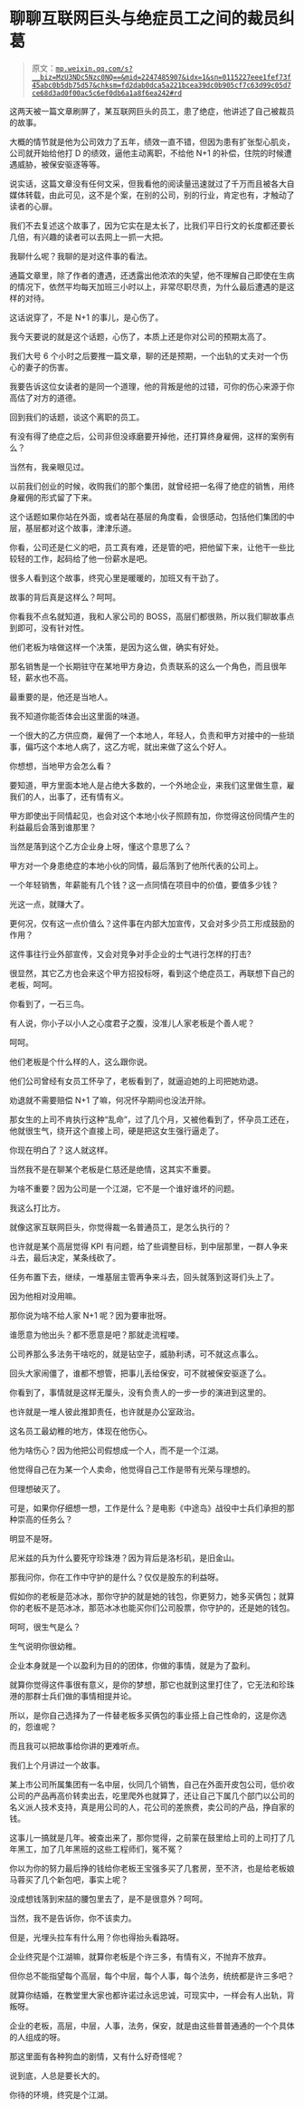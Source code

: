 # 聊聊互联网巨头与绝症员工之间的裁员纠葛

> 原文：[`mp.weixin.qq.com/s?__biz=MzU3NDc5Nzc0NQ==&mid=2247485907&idx=1&sn=0115227eee1fef73f45abc0b5db75d57&chksm=fd2dab0dca5a221bcea39dc0b905cf7c63d99c05d7ce68d3ad0f00ac5c6ef0db6a1a8f6ea242#rd`](http://mp.weixin.qq.com/s?__biz=MzU3NDc5Nzc0NQ==&mid=2247485907&idx=1&sn=0115227eee1fef73f45abc0b5db75d57&chksm=fd2dab0dca5a221bcea39dc0b905cf7c63d99c05d7ce68d3ad0f00ac5c6ef0db6a1a8f6ea242#rd)

这两天被一篇文章刷屏了，某互联网巨头的员工，患了绝症，他讲述了自己被裁员的故事。

大概的情节就是他为公司效力了五年，绩效一直不错，但因为患有扩张型心肌炎，公司就开始给他打 D 的绩效，逼他主动离职，不给他 N+1 的补偿，住院的时候遭遇威胁，被保安驱逐等等。

说实话，这篇文章没有任何文采，但我看他的阅读量迅速就过了千万而且被各大自媒体转载，由此可见，这不是个案，在别的公司，别的行业，肯定也有，才触动了读者的心扉。

我们不去复述这个故事了，因为它实在是太长了，比我们平日行文的长度都还要长几倍，有兴趣的读者可以去网上一抓一大把。

我聊什么呢？我聊的是对这件事的看法。

通篇文章里，除了作者的遭遇，还透露出他浓浓的失望，他不理解自己即使在生病的情况下，依然平均每天加班三小时以上，非常尽职尽责，为什么最后遭遇的是这样的对待。

这话说穿了，不是 N+1 的事儿，是心伤了。

我今天要说的就是这个话题，心伤了，本质上还是你对公司的预期太高了。

我们大号 6 个小时之后要推一篇文章，聊的还是预期，一个出轨的丈夫对一个伤心的妻子的伤害。

我要告诉这位女读者的是同一个道理，他的背叛是他的过错，可你的伤心来源于你高估了对方的道德。

回到我们的话题，谈这个离职的员工。

有没有得了绝症之后，公司非但没琢磨要开掉他，还打算终身雇佣，这样的案例有么？

当然有，我亲眼见过。

以前我们创业的时候，收购我们的那个集团，就曾经把一名得了绝症的销售，用终身雇佣的形式留了下来。

这个话题如果你站在外面，或者站在基层的角度看，会很感动，包括他们集团的中层，基层都对这个故事，津津乐道。

你看，公司还是仁义的吧，员工真有难，还是管的吧，把他留下来，让他干一些比较轻的工作，起码给了他一份薪水是吧。

很多人看到这个故事，终究心里是暖暖的，加班又有干劲了。

故事的背后真是这样么？呵呵。

你看我不点名就知道，我和人家公司的 BOSS，高层们都很熟，所以我们聊故事点到即可，没有针对性。

他们老板为啥做这样一个决策，是因为这么做，确实有好处。

那名销售是一个长期驻守在某地甲方身边，负责联系的这么一个角色，而且很年轻，薪水也不高。

最重要的是，他还是当地人。

我不知道你能否体会出这里面的味道。

一个很大的乙方供应商，雇佣了一个本地人，年轻人，负责和甲方对接中的一些琐事，偏巧这个本地人病了，这乙方呢，就出来做了这么个好人。

你想想，当地甲方会怎么看？

要知道，甲方里面本地人是占绝大多数的，一个外地企业，来我们这里做生意，雇我们的人，出事了，还有情有义。

甲方即使出于同情起见，也会对这个本地小伙子照顾有加，你觉得这份同情产生的利益最后会落到谁那里？

当然是落到这个乙方企业身上呀，懂这个意思了么？

甲方对一个身患绝症的本地小伙的同情，最后落到了他所代表的公司上。

一个年轻销售，年薪能有几个钱？这一点同情在项目中的价值，要值多少钱？

光这一点，就赚大了。

更何况，仅有这一点价值么？这件事在内部大加宣传，又会对多少员工形成鼓励的作用？

这件事往行业外部宣传，又会对竞争对手企业的士气进行怎样的打击?

很显然，其它乙方也会来这个甲方招投标呀，看到这个绝症员工，再联想下自己的老板，呵呵。

你看到了，一石三鸟。

有人说，你小子以小人之心度君子之腹，没准儿人家老板是个善人呢？

呵呵。

他们老板是个什么样的人，这么跟你说。

他们公司曾经有女员工怀孕了，老板看到了，就逼迫她的上司把她劝退。

劝退就不需要赔偿 N+1 了嘛，何况怀孕期间也没法开除。

那女生的上司不肯执行这种“乱命”，过了几个月，又被他看到了，怀孕员工还在，他就很生气，绕开这个直接上司，硬是把这女生强行逼走了。

你现在明白了？这人就这样。

当然我不是在聊某个老板是仁慈还是绝情，这其实不重要。

为啥不重要？因为公司是一个江湖，它不是一个谁好谁坏的问题。

我这么打比方。

就像这家互联网巨头，你觉得裁一名普通员工，是怎么执行的？

也许就是某个高层觉得 KPI 有问题，给了些调整目标，到中层那里，一群人争来斗去，最后决定，某条线砍了。

任务布置下去，继续，一堆基层主管再争来斗去，回头就落到这哥们头上了。

因为他相对没用嘛。

那你说为啥不给人家 N+1 呢？因为要审批呀。

谁愿意为他出头？都不愿意是吧？那就走流程喽。

公司养那么多法务干啥吃的，就是钻空子，威胁利诱，可不就这点事么。

回头大家闹僵了，谁都不想管，把事儿丢给保安，可不就被保安驱逐了么。

你看到了，事情就是这样无厘头，没有负责人的一步一步的演进到这里的。

也许就是一堆人彼此推卸责任，也许就是办公室政治。

这名员工最幼稚的地方，体现在他伤心。

他为啥伤心？因为他把公司假想成一个人，而不是一个江湖。

他觉得自己在为某一个人卖命，他觉得自己工作是带有光荣与理想的。

但理想破灭了。

可是，如果你仔细想一想，工作是什么？是电影《中途岛》战役中士兵们承担的那种崇高的任务么？

明显不是呀。

尼米兹的兵为什么要死守珍珠港？因为背后是洛杉矶，是旧金山。

那我问你，你在工作中守护的是什么？仅仅是股东的利益呀。

假如你的老板是范冰冰，那你守护的就是她的钱包，你更努力，她多买俩包；就算你的老板不是范冰冰，那范冰冰也能买你们公司股票，你守护的，还是她的钱包。

呵呵，很生气是么？

生气说明你很幼稚。

企业本身就是一个以盈利为目的的团体，你做的事情，就是为了盈利。

就算你觉得这件事很有意义，是你的梦想，那它也就到这里打住了，它无法和珍珠港的那群士兵们做的事情相提并论。

所以，是你自己选择为了一件替老板多买俩包的事业搭上自己性命的，这是你选的，怨谁呢？

而且我可以把故事给你讲的更难听点。

我们上个月讲过一个故事。

某上市公司所属集团有一名中层，伙同几个销售，自己在外面开皮包公司，低价收公司的产品再高价转卖出去，吃里爬外也就算了，还让自己下属几个部门以公司的名义派人技术支持，真是用公司的人，花公司的差旅费，卖公司的产品，挣自家的钱。

这事儿一搞就是几年。被查出来了，那你觉得，之前蒙在鼓里给上司的上司打了几年黑工，加了几年黑班的这些工程师们，冤不冤？

你以为你的努力最后挣的钱给你老板王宝强多买了几套房，至不济，也是给老板娘马蓉买了几个新包吧，事实上呢？

没成想钱落到宋喆的腰包里去了，是不是很意外？呵呵。

当然，我不是告诉你，你不该卖力。

但是，光埋头拉车有什么用？你也得抬头看路呀。

企业终究是个江湖嘛，就算你老板是个许三多，有情有义，不抛弃不放弃。

但你总不能指望每个高层，每个中层，每个人事，每个法务，统统都是许三多吧？

就算你结婚，在教堂里大家也都许诺过永远忠诚，可现实中，一样会有人出轨，背叛呀。

企业的老板，高层，中层，人事，法务，保安，就是由这些普普通通的一个个具体的人组成的呀。

那这里面有各种狗血的剧情，又有什么好奇怪呢？

说到底，人总是要长大的。

你待的环境，终究是个江湖。